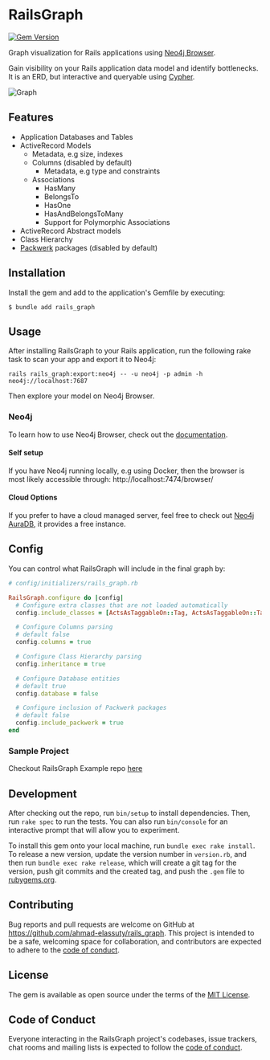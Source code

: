 # RailsGraph

[![Gem Version](https://badge.fury.io/rb/rails_graph.svg)](https://badge.fury.io/rb/rails_graph)

Graph visualization for Rails applications using [Neo4j Browser](https://neo4j.com/docs/browser-manual/current/). 

Gain visibility on your Rails application data model and identify bottlenecks. It is an ERD, but interactive and queryable using [Cypher](https://neo4j.com/developer/cypher/).

![Graph](graph.svg "Graph")

## Features

- Application Databases and Tables
- ActiveRecord Models
    - Metadata, e.g size, indexes
    - Columns (disabled by default)
        - Metadata, e.g type and constraints
    - Associations
        - HasMany
        - BelongsTo
        - HasOne
        - HasAndBelongsToMany
        - Support for Polymorphic Associations
- ActiveRecord Abstract models
- Class Hierarchy
- [Packwerk](https://github.com/Shopify/packwerk) packages (disabled by default)

## Installation

Install the gem and add to the application's Gemfile by executing:

    $ bundle add rails_graph

## Usage

After installing RailsGraph to your Rails application, run the following rake task to scan your app and export it to Neo4j:

```
rails rails_graph:export:neo4j -- -u neo4j -p admin -h neo4j://localhost:7687
```

Then explore your model on Neo4j Browser.

### Neo4j

To learn how to use Neo4j Browser, check out the [documentation](https://neo4j.com/docs/browser-manual/current/visual-tour/).

#### Self setup
If you have Neo4j running locally, e.g using Docker, then the browser is most likely accessible through: http://localhost:7474/browser/

#### Cloud Options
If you prefer to have a cloud managed server, feel free to check out [Neo4j AuraDB](https://neo4j.com/cloud/platform/aura-graph-database/), it provides a free instance.

## Config

You can control what RailsGraph will include in the final graph by:

```ruby
# config/initializers/rails_graph.rb

RailsGraph.configure do |config|
  # Configure extra classes that are not loaded automatically
  config.include_classes = [ActsAsTaggableOn::Tag, ActsAsTaggableOn::Tagging]

  # Configure Columns parsing
  # default false
  config.columns = true

  # Configure Class Hierarchy parsing
  config.inheritance = true

  # Configure Database entities
  # default true
  config.database = false

  # Configure inclusion of Packwerk packages
  # default false
  config.include_packwerk = true
end
```

### Sample Project

Checkout RailsGraph Example repo [here](https://github.com/ahmad-elassuty/rails_graph_example)

## Development

After checking out the repo, run `bin/setup` to install dependencies. Then, run `rake spec` to run the tests. You can also run `bin/console` for an interactive prompt that will allow you to experiment.

To install this gem onto your local machine, run `bundle exec rake install`. To release a new version, update the version number in `version.rb`, and then run `bundle exec rake release`, which will create a git tag for the version, push git commits and the created tag, and push the `.gem` file to [rubygems.org](https://rubygems.org).

## Contributing

Bug reports and pull requests are welcome on GitHub at https://github.com/ahmad-elassuty/rails_graph. This project is intended to be a safe, welcoming space for collaboration, and contributors are expected to adhere to the [code of conduct](https://github.com/ahmad-elassuty/rails_graph/blob/master/CODE_OF_CONDUCT.md).

## License

The gem is available as open source under the terms of the [MIT License](https://opensource.org/licenses/MIT).

## Code of Conduct

Everyone interacting in the RailsGraph project's codebases, issue trackers, chat rooms and mailing lists is expected to follow the [code of conduct](https://github.com/ahmad-elassuty/rails_graph/blob/master/CODE_OF_CONDUCT.md).

